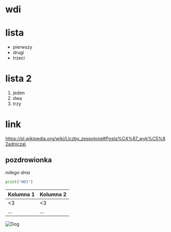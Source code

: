 # wdi

# lista
* pierwszy
* drugi
* trzeci 

# lista 2
1. jeden
2. dwa
3. trzy

# link
https://pl.wikipedia.org/wiki/Liczby_zespolone#Posta%C4%87_wyk%C5%82adnicza\

## pozdrowionka
*miłego dnia*

```python
print("WDI")
```

Kolumna 1| Kolumna 2
------------ | -------------
<3 | <3
... | ...

![Dog](https://www.google.com/imgres?imgurl=https%3A%2F%2Fas2.ftcdn.net%2Fv2%2Fjpg%2F03%2F49%2F41%2F27%2F500_F_349412711_MO2p7B9oQb6Kh9pbCExAWuE8nR77120E.jpg&imgrefurl=https%3A%2F%2Fsklep.foteks.pl%2Fobrazy-w-ramach-349412711-border-collie-puppy-in-pet-store.html&tbnid=2fYdLSXcbnaOcM&vet=12ahUKEwikhbO5udbzAhUFxyoKHTqHAYwQMygkegUIARCcAg..i&docid=SXIYOaKqpVxXvM&w=500&h=329&itg=1&q=border%20collie%20puppy&hl=pl&ved=2ahUKEwikhbO5udbzAhUFxyoKHTqHAYwQMygkegUIARCcAg)